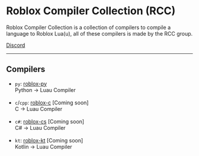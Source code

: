 # Roblox Compiler Collection (RCC)
Roblox Compiler Collection is a collection of compilers to compile a language to Roblox Lua(u), all of these compilers is made by the RCC group.

[Discord](https://discord.gg/g9uHaT8Z4b)

***
## Compilers
- `py`: [roblox-py]() <br>
  Python -> Luau Compiler <br> <br>
- `c`/`cpp`: [roblox-c]() [Coming soon] <br>
  C -> Luau Compiler <br> <br>
- `c#`: [roblox-cs]() [Coming soon] <br>
  C# -> Luau Compiler <br> <br>
- `kt`: [roblox-kt]() [Coming soon] <br>
  Kotlin -> Luau Compiler <br> <br>
